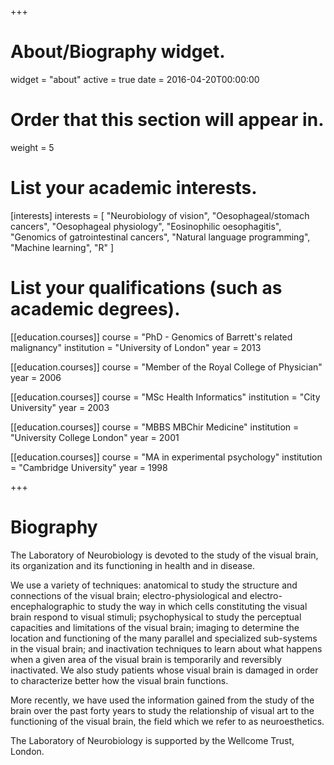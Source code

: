 +++
# About/Biography widget.
widget = "about"
active = true
date = 2016-04-20T00:00:00

# Order that this section will appear in.
weight = 5

# List your academic interests.
[interests]
  interests = [
    "Neurobiology of vision",
    "Oesophageal/stomach cancers",
    "Oesophageal physiology",
    "Eosinophilic oesophagitis",
    "Genomics of gatrointestinal cancers",
    "Natural language programming",
    "Machine learning",
    "R"
  ]

# List your qualifications (such as academic degrees).
[[education.courses]]
course = "PhD - Genomics of Barrett's related malignancy"
institution = "University of London"
year = 2013


[[education.courses]]
course = "Member of the Royal College of Physician"
year = 2006
  
[[education.courses]]
course = "MSc Health Informatics"
institution = "City University"
year = 2003

[[education.courses]]
  course = "MBBS MBChir Medicine"
  institution = "University College London"
  year = 2001

[[education.courses]]
  course = "MA in experimental psychology"
  institution = "Cambridge University"
  year = 1998
 
+++

# Biography

The Laboratory of Neurobiology is devoted to the study of the visual brain, its organization and its functioning in health and in disease.

We use a variety of techniques: anatomical to study the structure and connections of the visual brain; electro-physiological and electro-encephalographic to study the way in which cells constituting the visual brain respond to visual stimuli; psychophysical to study the perceptual capacities and limitations of the visual brain; imaging to determine the location and functioning of the many parallel and specialized sub-systems in the visual brain; and inactivation techniques to learn about what happens when a given area of the visual brain is temporarily and reversibly inactivated. We also study patients whose visual brain is damaged in order to characterize better how the visual brain functions.

More recently, we have used the information gained from the study of the brain over the past forty years to study the relationship of visual art to the functioning of the visual brain, the field which we refer to as neuroesthetics.

The Laboratory of Neurobiology is supported by the Wellcome Trust, London.


